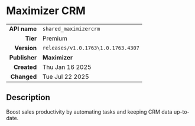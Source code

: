 # Maximizer CRM
| | |
|-:|-|
|**API name**|`shared_maximizercrm`|
|**Tier**|Premium|
|**Version**|`releases/v1.0.1763\1.0.1763.4307`|
|**Publisher**|**Maximizer**|
|**Created**|Thu Jan 16 2025|
|**Changed**|Tue Jul 22 2025|

## Description
Boost sales productivity by automating tasks and keeping CRM data up-to-date.
